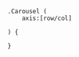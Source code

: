 ```
.Carousel (
	axis:[row/col]
	
) {

}
```
<!--stackedit_data:
eyJoaXN0b3J5IjpbLTEyODAwODY2NzVdfQ==
-->